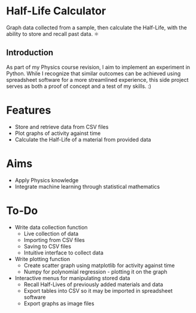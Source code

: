 # Half-Life Calculator
Graph data collected from a sample, then calculate the Half-Life, with the ability to store and recall past data. ⚛️

## Introduction
As part of my Physics course revision, I aim to implement an experiment in Python. While I recognize that similar outcomes can be achieved using spreadsheet software for a more streamlined experience, this side project serves as both a proof of concept and a test of my skills. :)

# Features
- Store and retrieve data from CSV files
- Plot graphs of activity against time
- Calculate the Half-Life of a material from provided data

# Aims
- Apply Physics knowledge
- Integrate machine learning through statistical mathematics

# To-Do
- Write data collection function
    - Live collection of data
    - Importing from CSV files
    - Saving to CSV files
    - Intuitive interface to collect data
- Write plotting function
    - Create scatter graph using matplotlib for activity against time
    - Numpy for polynomial regression - plotting it on the graph
- Interactive menus for manipulating stored data
    - Recall Half-Lives of previously added materials and data
    - Export tables into CSV so it may be imported in spreadsheet software
    - Export graphs as image files